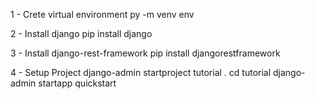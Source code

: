 1 - Crete virtual environment
py -m venv env

2 - Install django
pip install django

3 - Install django-rest-framework
pip install djangorestframework

4 - Setup Project
django-admin startproject tutorial .
cd tutorial
django-admin startapp quickstart
